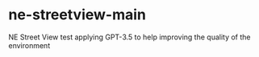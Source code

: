 # ne-streetview-main
NE Street View test applying GPT-3.5 to help improving the quality of the environment

